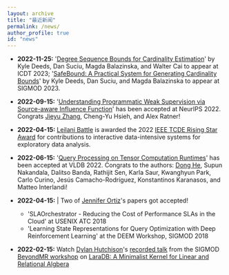 ```yaml
---
layout: archive
title: "最近新闻"
permalink: /news/
author_profile: true
id: "news"
---
```



- **2022-11-25:**
    '[Degree Sequence Bounds for Cardinality Estimation](https://arxiv.org/abs/2201.04166)' by Kyle Deeds, Dan Suciu, Magda Balazinska, and Walter Cai to appear at ICDT 2023; '[SafeBound: A Practical System for Generating Cardinality Bounds](https://arxiv.org/abs/2211.09864)' by Kyle Deeds, Dan Suciu, and Magda Balazinska to appear at SIGMOD 2023.

- **2022-09-15:**
    '[Understanding Programmatic Weak Supervision via Source-aware Influence Function](https://arxiv.org/abs/2205.12879)' has been accepted at NeurIPS 2022. Congrats [Jieyu Zhang](https://jieyuz2.github.io/), Cheng-Yu Hsieh, and Alex Ratner!

- **2022-04-15:**
    [Leilani Battle](https://homes.cs.washington.edu/~leibatt/) is awarded the 2022 [IEEE TCDE Rising Star Award](http://tab.computer.org/tcde/tcdeawardsrecipients.html) for contributions to interactive data-intensive systems for exploratory data analysis.

- **2022-06-15:**
    '[Query Processing on Tensor Computation Runtimes](https://www.vldb.org/pvldb/vol15/p2811-he.pdf)' has been accepted at VLDB 2022. Congrats to the authors: [Dong He](https://dongheuw.github.io/), Supun Nakandala, Dalitso Banda, Rathijit Sen, Karla Saur, Kwanghyun Park, Carlo Curino, Jesús Camacho-Rodríguez, Konstantinos Karanasos, and Matteo Interlandi!

- **2022-04-15:** |
    Two of [Jennifer Ortiz](https://homes.cs.washington.edu/~jortiz16/)'s papers got accepted!
    - 'SLAOrchestrator - Reducing the Cost of Performance SLAs in the Cloud' at USENIX ATC 2018
    - 'Learning State Representations for Query Optimization with Deep Reinforcement Learning' at the DEEM Workshop, SIGMOD 2018

- **2022-02-15:**
    Watch [Dylan Hutchison](https://www.linkedin.com/in/dylanhutchison/)'s [recorded talk](https://youtu.be/d-ZY8lIs5Pc?t=2m45s) from the SIGMOD [BeyondMR workshop](https://sites.google.com/site/beyondmr2017/) on [LaraDB: A Minimalist Kernel for Linear and Relational Algbera](https://doi.org/10.1145/3070607.3070608)


